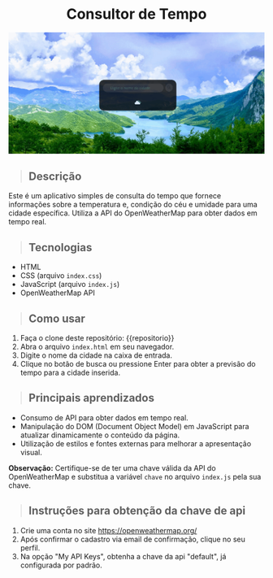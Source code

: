 <div align="center">
  <h1>Consultor de Tempo</h1>
  <img src="./weatherFinder.gif" alt="Ícone de busca" >
</div>

> ## Descrição
   Este é um aplicativo simples de consulta do tempo que fornece informações sobre a temperatura e, condição do céu e umidade para uma cidade específica. Utiliza a API do OpenWeatherMap para obter dados em tempo real.

> ## Tecnologias

  - HTML
  - CSS (arquivo `index.css`)
  - JavaScript (arquivo `index.js`)
  - OpenWeatherMap API

> ## Como usar

1. Faça o clone deste repositório: {{repositorio}}
2. Abra o arquivo `index.html` em seu navegador.
3. Digite o nome da cidade na caixa de entrada.
4. Clique no botão de busca ou pressione Enter para obter a previsão do tempo para a cidade inserida.

> ## Principais aprendizados

- Consumo de API para obter dados em tempo real.
- Manipulação do DOM (Document Object Model) em JavaScript para atualizar dinamicamente o conteúdo da página.
- Utilização de estilos e fontes externas para melhorar a apresentação visual.

**Observação:** Certifique-se de ter uma chave válida da API do OpenWeatherMap e substitua a variável `chave` no arquivo `index.js` pela sua chave.

> ## Instruções para obtenção da chave de api
1. Crie uma conta no site https://openweathermap.org/
2. Após confirmar o cadastro via email de confirmação, clique no seu perfil.
3. Na opção "My API Keys", obtenha a chave da api "default", já configurada por padrão.
